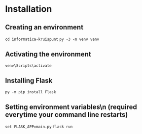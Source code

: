 # Installation
## Creating an environment
`cd informatica-kruispunt`
`py -3 -m venv venv`

## Activating the environment
`venv\Scripts\activate`

## Installing Flask
`py -m pip install Flask`

## Setting environment variables\n (required everytime your command line restarts)
`set FLASK_APP=main.py`
`flask run`

